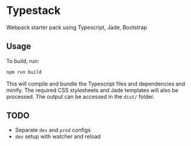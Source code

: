 # Typestack

Webpack starter pack using Typescript, Jade, Bootstrap

## Usage

To build, run:

```bash
npm run build
```

This will compile and bundle the Typescript files and dependencies and minify. The required CSS stylesheets and Jade templates will also be processed. The output can be accessed in the `dist/` folder.

## TODO

- Separate `dev` and `prod` configs
- `dev` setup with watcher and reload
